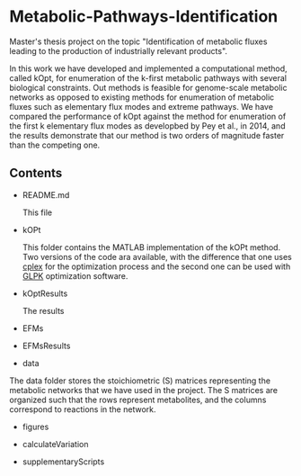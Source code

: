 # Metabolic-Pathways-Identification


Master's thesis project on the topic "Identification of metabolic fluxes leading to the production of industrially relevant products". 

In this work we have developed and implemented a computational method, called kOpt, for enumeration of the k-first metabolic 
pathways with several biological constraints. Out methods is feasible for genome-scale metabolic networks as opposed to existing methods for enumeration of metabolic fluxes such as elementary flux modes and extreme pathways. We have compared the performance of kOpt against the method for enumeration of the first k elementary flux modes as developbed by Pey et al., in 2014, and the results demonstrate that our method is two orders of magnitude faster than the competing one. 

**Contents**
-------------

* README.md 

  This file
 
* kOPt 

  This folder contains the MATLAB implementation of the kOPt method. Two versions of the code ara available, with the difference that one uses [cplex](http://www-03.ibm.com/software/products/en/ibmilogcpleoptistud) for the optimization process and the second one can be used with [GLPK](https://www.gnu.org/software/glpk/) optimization software. 
 
* kOptResults

  The results

* EFMs

* EFMsResults

* data

 The data folder stores the stoichiometric (S) matrices representing the metabolic networks that we have used in the project. The S matrices are organized such that the rows represent metabolites, and the columns correspond to reactions in the network. 


* figures

* calculateVariation 

* supplementaryScripts

